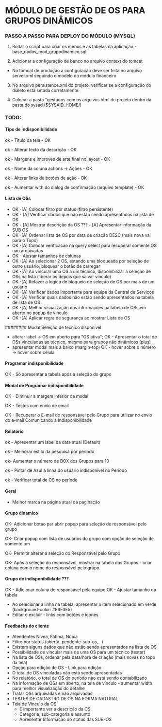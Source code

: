 # MÓDULO DE GESTÃO DE OS PARA GRUPOS DINÂMICOS 

### PASSO A PASSO PARA DEPLOY DO MÓDULO (MYSQL)

1. Rodar o script para criar os menus e as tabelas da aplicação 
-base_dados_mod_grupodinamico.sql

2. Adicionar a configuração de banco no arquivo context do tomcat 
- No tomcat de produção a configuração deve ser feita no arquivo server.xml seguindo o modelo do módulo financeiro

<!-- Configuracao do MySql --!>
  <Resource name="jdbc/sysaid" auth="Container"
    type="javax.sql.DataSource" driverClassName="com.mysql.jdbc.Driver"
    url="jdbc:mysql://localhost:3306/sysaid"
    username="root" password="rootdb" maxActive="20" maxIdle="10" maxWait="-1"/>
	
<!-- /Configuracao do MySql -->

3. No arquivo persistence.xml do projeto, verificar se a configuração do dialeto está setada corretamente:
  <property name="hibernate.dialect" value="org.hibernate.dialect.Oracle10gDialect"/>
  <property name="hibernate.default_schema" value="SYSAIDHOM"/>

4. Colocar a pasta "gestaoos com os arquivos html do projeto dentro da pasta do sysad ($SYSAID_HOME/)


### TODO:

#### Tipo de indisponibilidade
  ok - Título da tela - OK
  
  ok - Alterar texto da descrição - OK
  
  ok - Margens e improves de arte final no layout - OK
  
  ok - Nome da coluna actions -> Ações - OK
  
  ok - Alterar links de botões de ação - OK
  
  ok - Aumentar with do dialog de confirmação (arquivo template) - OK
  
  

#### Lista de OSs
  - OK -[A] Colocar filtro por status (filtro persistente)
  - OK - [A] Verificar dados que não estão sendo apresentados na lista de OS
  - OK - [A] Mostrar descrição da OS
  ??? - [A] Apresentar informação da SUB OS
  - OK -[A] Ordenar lista de OS por data de criação DESC (mais nova vai para o Topo) 
  - OK -[A] Colocar verificacao na query select para recuperar somente OS nao arquivadas
  - OK - Ajustar tamanhos de colunas
  - OK -[A] Ao selecionar 2 OS, estando uma bloqueada por seleção de outro usuário, bloquear o botão de carregar
  - OK -[A] Ao vincular uma OS a um técnico, disponibilizar a seleção de OSs na lista (liberar os depois que salvar vinculo)
  - OK -[A] Refazer a logica de bloqueio de seleção de OS por mais de um usuário 
  - OK -[A] Verificar dados importante para equipe da Central de Serviços
  - OK -[A] Verificar quais dados não estão sendo apresentados na tabela de lista de OS
  - OK -[A] Melhor visualização das informações na tabela de OSs em aberto no popup de vinculo
  - OK -[A] Aplicar regra de segurança ao mostrar Lista de OS
  

  ######## Modal Seleção de tecnico disponível
  - alterar label -> OS em aberto para "OS ativa";
  OK - Apresentar o total de OSs vinculadas ao técnico, mesmo para grupos não dinâmicos (plus)
  - apresentar modal mais a baixo (margin-top)
  OK - hover sobre o número -> hover sobre célula

#### Programar indisponibilidade
OK - Só apresentar a tabela após a seleção do grupo

#### Modal de Programar indisponibilidade
OK - Diminuir a margem inferior da modal

OK - Testes com envio de email

OK - Recuperar o E-mail do responsável pelo Grupo para utilizar no envio do e-mail Comunicando a Indisponibilidade

#### Relatório
ok - Apresentar um label da data atual (Default)

ok - Melhorar estilo da pesquisa por período

ok- Aumentar o número de BOX dos Grupos para 10

ok - Pintar de Azul a linha do usuário indisponível no Período

ok - Verificar total de OS no período


#### Geral
- Melhor marca na página atual da paginação

#### Grupo dinamico
OK- Adicionar botao par abrir popup para seleção de responsável pelo grupo
 
OK- Criar popup com lista de usuários do grupo com opção de seleção de somente um

OK- Permitir alterar a seleção do Responsável pelo Grupo

OK- Após a seleção do responsável, mostrar na tabela dos Grupos - criar coluna com o nome do responsável pelo grupo

#### Grupo de indisponibilidade ???
OK  - Adicionar coluna de responsável pela equipe
OK - Ajustar tamanho da tabela
  - Ao selecionar a linha na tabela, apresentar o item selecionado em verde (background-color: #E6F3E5)
  - Editar e excluir - links com botões e ícones

#### Feedbacks do cliente
  - Atendentes Nívea, Fátima, Núbia
  - Filtro por status (aberta, pendente-sub-os,...)
  - Existem alguns dados que não estão sendo apresentados na lista de OS
  - Possibilidade de vincular mais de uma OS para um técnico (testar)
  - Na lista de OSs, ordenar pela data/hora de criação (mais novas no topo da tela)
  - Opção para edição de OS - Link para edição
  - O total de OS vinculadas não está sendo apresentadas
  - No relatório, o total de OS do período nào está sendo contabilizado
  - Na informação de OSs em aberto, na tela de vínculo - aumentar width para melhor visualização do detalhe
  - Tratar OSs arquivadas e não arquivadas
  - TESTES DE CADASTRO DE OS NA FORMA NATURAL
  - Tela de Vínculo da OS
    - É importante ver a descrição da OS.
    - Categoria, sub-categoria e assunto
    - Apresentar Informação do status das SUB-OS  

